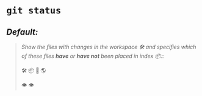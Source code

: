 # `git status`

## **_Default:_**

> _Show the files with changes in the workspace :hammer_and_wrench: and specifies which of these files **have** or **have not** been placed in index :package:._:
>
> :hammer_and_wrench: :package: :page_with_curl: :earth_americas:
>
> :eye: :eye:

